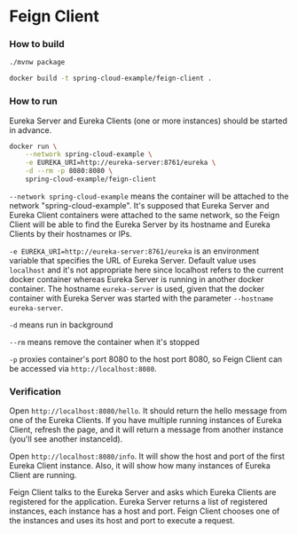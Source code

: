 # Feign Client

### How to build

```bash
./mvnw package
```

```bash
docker build -t spring-cloud-example/feign-client .
```

### How to run
Eureka Server and Eureka Clients (one or more instances) should be started in advance.

```bash
docker run \
    --network spring-cloud-example \
    -e EUREKA_URI=http://eureka-server:8761/eureka \
    -d --rm -p 8080:8080 \
    spring-cloud-example/feign-client
 ```
`--network spring-cloud-example` means the container will be attached to the network "spring-cloud-example".
It's supposed that Eureka Server and Eureka Client containers were attached to the same network,
so the Feign Client will be able to find the Eureka Server by its hostname and Eureka Clients by their hostnames or IPs.

`-e EUREKA_URI=http://eureka-server:8761/eureka` is an environment variable that specifies the URL of Eureka Server.
Default value uses `localhost` and it's not appropriate here since localhost refers to the current docker container
whereas Eureka Server is running in another docker container.
The hostname `eureka-server` is used, given that the docker container with Eureka Server
was started with the parameter `--hostname eureka-server`.

`-d` means run in background

`--rm` means remove the container when it's stopped

`-p` proxies container's port 8080 to the host port 8080, so Feign Client can be accessed via `http://localhost:8080`.

### Verification
Open `http://localhost:8080/hello`.
It should return the hello message from one of the Eureka Clients.
If you have multiple running instances of Eureka Client, refresh the page,
and it will return a message from another instance (you'll see another instanceId).

Open `http://localhost:8080/info`.
It will show the host and port of the first Eureka Client instance. 
Also, it will show how many instances of Eureka Client are running.  

Feign Client talks to the Eureka Server and asks which Eureka Clients are registered for the application.
Eureka Server returns a list of registered instances, each instance has a host and port.
Feign Client chooses one of the instances and uses its host and port to execute a request.
